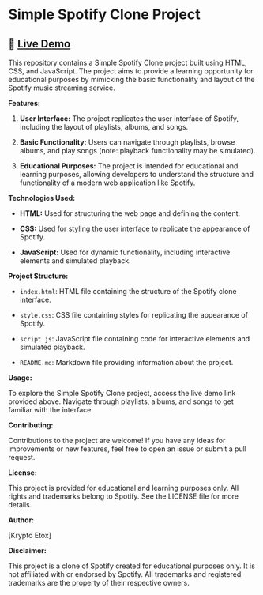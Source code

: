 # **Simple Spotify Clone Project**

## 🎵 [Live Demo](#) 

This repository contains a Simple Spotify Clone project built using HTML, CSS, and JavaScript. The project aims to provide a learning opportunity for educational purposes by mimicking the basic functionality and layout of the Spotify music streaming service.

**Features:**

1. **User Interface:** The project replicates the user interface of Spotify, including the layout of playlists, albums, and songs.

2. **Basic Functionality:** Users can navigate through playlists, browse albums, and play songs (note: playback functionality may be simulated).

3. **Educational Purposes:** The project is intended for educational and learning purposes, allowing developers to understand the structure and functionality of a modern web application like Spotify.

**Technologies Used:**

- **HTML:** Used for structuring the web page and defining the content.
   
- **CSS:** Used for styling the user interface to replicate the appearance of Spotify.
   
- **JavaScript:** Used for dynamic functionality, including interactive elements and simulated playback.

**Project Structure:**

- `index.html`: HTML file containing the structure of the Spotify clone interface.
   
- `style.css`: CSS file containing styles for replicating the appearance of Spotify.
   
- `script.js`: JavaScript file containing code for interactive elements and simulated playback.
   
- `README.md`: Markdown file providing information about the project.

**Usage:**

To explore the Simple Spotify Clone project, access the live demo link provided above. Navigate through playlists, albums, and songs to get familiar with the interface.

**Contributing:**

Contributions to the project are welcome! If you have any ideas for improvements or new features, feel free to open an issue or submit a pull request.

**License:**

This project is provided for educational and learning purposes only. All rights and trademarks belong to Spotify. See the LICENSE file for more details.

**Author:**

[Krypto Etox]

  
**Disclaimer:**

This project is a clone of Spotify created for educational purposes only. It is not affiliated with or endorsed by Spotify. All trademarks and registered trademarks are the property of their respective owners.
